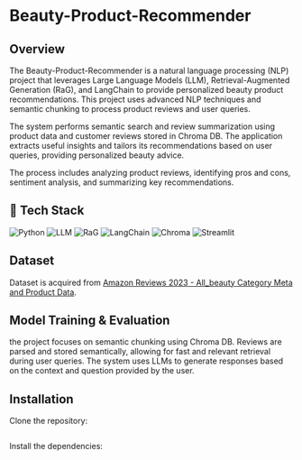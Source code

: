 # Beauty-Product-Recommender

## Overview
The Beauty-Product-Recommender is a natural language processing (NLP) project that leverages Large Language Models (LLM), Retrieval-Augmented Generation (RaG), and LangChain to provide personalized beauty product recommendations. This project uses advanced NLP techniques and semantic chunking to process product reviews and user queries.

The system performs semantic search and review summarization using product data and customer reviews stored in Chroma DB. The application extracts useful insights and tailors its recommendations based on user queries, providing personalized beauty advice.

The process includes analyzing product reviews, identifying pros and cons, sentiment analysis, and summarizing key recommendations.

## 🚀 Tech Stack

![Python](https://img.shields.io/badge/Python-3776AB?style=for-the-badge&logo=python&logoColor=white)
![LLM](https://img.shields.io/badge/LLM-(Large_Language_Models)-orange?style=for-the-badge&logo=python&logoColor=white)
![RaG](https://img.shields.io/badge/RaG-(Retrieval_Augmented_Generation)-red?style=for-the-badge&logo=python&logoColor=white)
![LangChain](https://img.shields.io/badge/LangChain-green?style=for-the-badge&logo=python&logoColor=white)
![Chroma](https://img.shields.io/badge/Chroma_DB-blue?style=for-the-badge&logo=python&logoColor=white)
![Streamlit](https://img.shields.io/badge/Streamlit-yellow?style=for-the-badge&logo=streamlit&logoColor=white)

## Dataset 
Dataset is acquired from [Amazon Reviews 2023 - All_beauty Category Meta and Product Data](https://amazon-reviews-2023.github.io).

## Model Training & Evaluation 
the project focuses on semantic chunking using Chroma DB. Reviews are parsed and stored semantically, allowing for fast and relevant retrieval during user queries. The system uses LLMs to generate responses based on the context and question provided by the user.

## Installation

Clone the repository:
```bash

```

Install the dependencies:
```bash

```

